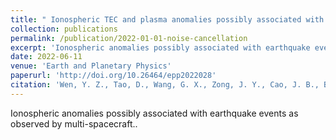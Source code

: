 ```yaml
---
title: " Ionospheric TEC and plasma anomalies possibly associated with the 14 July 2019 Mw7.2 Indonesia Laiwui earthquake, from analysis of GPS and CSES data"
collection: publications
permalink: /publication/2022-01-01-noise-cancellation
excerpt: 'Ionospheric anomalies possibly associated with earthquake events as observed by multi-spacecraft.'
date: 2022-06-11
venue: 'Earth and Planetary Physics'
paperurl: 'http://doi.org/10.26464/epp2022028'
citation: 'Wen, Y. Z., Tao, D., Wang, G. X., Zong, J. Y., Cao, J. B., Battiston, R., ZeRen, Z. M., and Shen, X. H. (2022). Ionospheric TEC and plasma anomalies possibly associated with the 14 July 2019 Mw7.2 Indonesia Laiwui earthquake, from analysis of GPS and CSES data. Earth Planet. Phys., 6(4), 313–328. http://doi.org/10.26464/epp2022028'
---
```

Ionospheric anomalies possibly associated with earthquake events as observed by multi-spacecraft..

